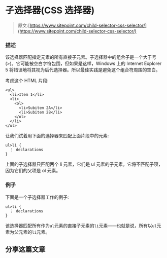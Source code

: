 # 子选择器(CSS 选择器)

> 原文:[https://www.sitepoint.com/child-selector-css-selector/](https://www.sitepoint.com/child-selector-css-selector/)

### 描述

该选择器匹配指定元素的所有直接子元素。子选择器中的组合子是一个大于号(>)。它可能被空白字符包围，但如果是这样，Windows 上的 Internet Explorer 5 将错误地将其视为后代选择器。所以最佳实践是避免这个组合符周围的空白。

考虑这个 HTML 片段:

```
<ul>
  <li>Item 1</li>
  <li>
    <ol>
      <li>Subitem 2A</li>
      <li>Subitem 2B</li>
    </ol>
  </li>
</ul>
```

让我们试着用下面的选择器来匹配上面片段中的元素:

```
ul>li {
  ⋮ declarations
}
```

上面的子选择器只匹配两个 li 元素，它们是 ul 元素的子元素。它将不匹配子项，因为它们的父项是 ol 元素。

### 例子

下面是一个子选择器工作的例子:

```
ul>li {
  ⋮ declarations
}
```

该选择器匹配所有作为`ul`元素的直接子元素的`li`元素——也就是说，所有以`ul`元素为父元素的`li`元素。

## 分享这篇文章